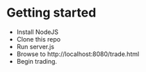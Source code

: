 # Getting started

* Install NodeJS
* Clone this repo
* Run server.js
* Browse to http://localhost:8080/trade.html
* Begin trading.